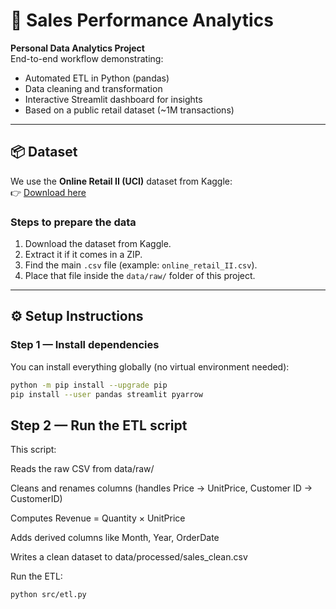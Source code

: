 # 🧾 Sales Performance Analytics

**Personal Data Analytics Project**  
End-to-end workflow demonstrating:
- Automated ETL in Python (pandas)
- Data cleaning and transformation
- Interactive Streamlit dashboard for insights
- Based on a public retail dataset (~1M transactions)

---

## 📦 Dataset

We use the **Online Retail II (UCI)** dataset from Kaggle:  
👉 [Download here](https://www.kaggle.com/datasets/mashlyn/online-retail-ii-uci)

### Steps to prepare the data
1. Download the dataset from Kaggle.
2. Extract it if it comes in a ZIP.
3. Find the main `.csv` file (example: `online_retail_II.csv`).
4. Place that file inside the `data/raw/` folder of this project.

---

## ⚙️ Setup Instructions

### Step 1 — Install dependencies
You can install everything globally (no virtual environment needed):

```bash
python -m pip install --upgrade pip
pip install --user pandas streamlit pyarrow
```

## Step 2 — Run the ETL script

This script:

Reads the raw CSV from data/raw/

Cleans and renames columns (handles Price → UnitPrice, Customer ID → CustomerID)

Computes Revenue = Quantity × UnitPrice

Adds derived columns like Month, Year, OrderDate

Writes a clean dataset to data/processed/sales_clean.csv

Run the ETL:

```bash
python src/etl.py
```
